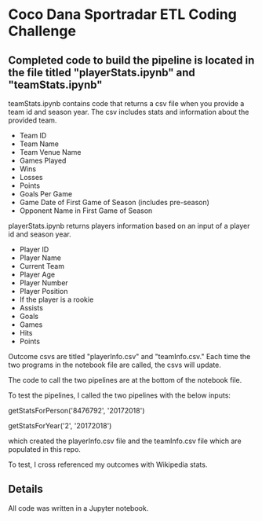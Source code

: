 # Coco Dana Sportradar ETL Coding Challenge


## Completed code to build the pipeline is located in the file titled "playerStats.ipynb" and "teamStats.ipynb"

teamStats.ipynb contains code that returns a csv file when you provide a team id and season year. The csv includes stats and information about the provided team. 
  * Team ID
  * Team Name
  * Team Venue Name
  * Games Played
  * Wins
  * Losses
  * Points
  * Goals Per Game
  * Game Date of First Game of Season (includes pre-season)
  * Opponent Name in First Game of Season


playerStats.ipynb returns players information based on an input of a player id and season year. 
  * Player ID
  * Player Name
  * Current Team
  * Player Age
  * Player Number
  * Player Position
  * If the player is a rookie
  * Assists
  * Goals
  * Games
  * Hits
  * Points

Outcome csvs are titled "playerInfo.csv" and "teamInfo.csv." Each time the two programs in the notebook file are called, the csvs will update. 

The code to call the two pipelines are at the bottom of the notebook file.

To test the pipelines, I called the two pipelines with the below inputs: 

getStatsForPerson('8476792', '20172018')

getStatsForYear('2', '20172018') 

which created the playerInfo.csv file and the teamInfo.csv file which are populated in this repo.

To test, I cross referenced my outcomes with Wikipedia stats.


## Details

All code was written in a Jupyter notebook.

